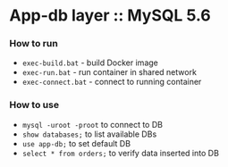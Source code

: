 # App-db layer :: MySQL 5.6

### How to run
* `exec-build.bat` - build Docker image 
* `exec-run.bat` - run container in shared network
* `exec-connect.bat` - connect to running container

### How to use
* `mysql -uroot -proot` to connect to DB
* `show databases;` to list available DBs
* `use app-db;` to set default DB
* `select * from orders;` to verify data inserted into DB
